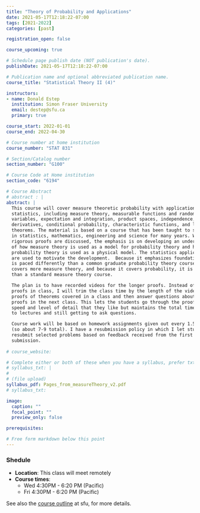 ```yaml
---
title: "Theory of Probability and Applications"
date: 2021-05-17T12:18:22-07:00
tags: [2021-2022]
categories: [past]

registration_open: false

course_upcoming: true

# Schedule page publish date (NOT publication's date).
publishDate: 2021-05-17T12:18:22-07:00

# Publication name and optional abbreviated publication name.
course_title: "Statistical Theory II (4)"

instructors:
- name: Donald Estep
  institution: Simon Fraser University
  email: destep@sfu.ca
  primary: true

course_start: 2022-01-01
course_end: 2022-04-30

# Course number at home institution
course_number: "STAT 831"

# Section/Catalog number
section_number: "G100"

# Course Code at Home institution
section_code: "6194"

# Course Abstract
# abstract : |
abstract: |
  This course will cover measure theoretic probability with applications to
  statistics, including measure theory, measurable functions and random
  variables, expectation and integration, product spaces, independence,
  derivatives, conditional probability, characteristic functions, and limit
  theorems. The material is based on a course that has been taught to students
  in statistics, mathematics, engineering and science for many years. While
  rigorous proofs are discussed, the emphasis is on developing an understanding
  of how measure theory is used as a model for probability theory and how
  probability theory is used as a physical model. The statistics applications
  are used to motivate the development.  Because it emphasizes foundations, it
  is paced differently than a common graduate probability theory course, e.g.,
  covers more measure theory, and because it covers probability, it is different
  than a standard measure theory course.

  The plan is to have recorded videos for the longer proofs. Instead of covering
  proofs in class, I will trim the class time by the length of the videos of
  proofs of theorems covered in a class and then answer questions about the
  proofs in the next class. This lets the students go through the proofs at a
  speed and level of detail that they like but maintains the total time allotted
  to lectures and still getting to ask questions. 

  Course work will be based on homework assignments given out every 1.5-2 weeks
  (so about 7-9 total). I have a resubmission policy in which I let students
  resubmit selected problems based on feedback received from the first
  submission.
 
# course_website:

# Complete either or both of these when you have a syllabus, prefer txt!
# syllabus_txt: |
#
# (file upload)
syllabus_pdf: Pages_from_measureTheory_v2.pdf
# syllabus_txt:

image:
  caption: ""
  focal_point: ""
  preview_only: false

prerequisites:

# Free form markdown below this point
---
```


### Shedule
 * **Location**: This class will meet remotely
 * **Course times**:
   - Wed 4:30PM - 6:20 PM (Pacific)
   - Fri 4:30PM - 6:20 PM (Pacific)

See also the [course outline](https://www.sfu.ca/outlines.html?2022/spring/stat/831/g100) at sfu, for more details.
